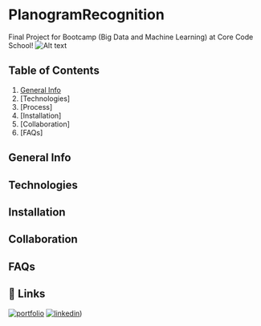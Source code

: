 # PlanogramRecognition
Final Project for Bootcamp (Big Data and Machine Learning) at Core Code School!
![Alt text](/backend/data_readme/Planograma.jpg)

## Table of Contents
1. [General Info](#general-info)
3. [Technologies]
4. [Process]
5. [Installation]
6. [Collaboration]
7. [FAQs]

## General Info

## Technologies

## Installation

## Collaboration

## FAQs

## 🔗 Links
[![portfolio](https://img.shields.io/badge/my_portfolio-000?style=for-the-badge&logo=ko-fi&logoColor=white)](https://github.com/VictorBlay?tab=repositories)
[![linkedin](https://img.shields.io/badge/linkedin-0A66C2?style=for-the-badge&logo=linkedin&logoColor=white)](https://www.linkedin.com/in/víctor-blay-garcía-4bb048b1/))

